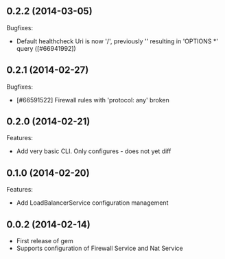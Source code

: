 ## 0.2.2 (2014-03-05)

Bugfixes:

  - Default healthcheck Uri is now '/', previously '' resulting in 'OPTIONS *' query ([#66941992])

## 0.2.1 (2014-02-27)

Bugfixes:

  - [#66591522] Firewall rules with 'protocol: any' broken

## 0.2.0 (2014-02-21)

Features:

  - Add very basic CLI. Only configures - does not yet diff

## 0.1.0 (2014-02-20)

Features:

  - Add LoadBalancerService configuration management

## 0.0.2 (2014-02-14)

  - First release of gem
  - Supports configuration of Firewall Service and Nat Service

